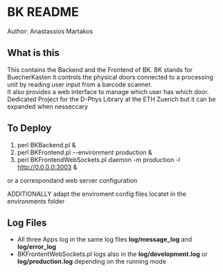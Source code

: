 # BK README

Author:
Anastassios Martakos

## What is this
This contains the Backend and the Frontend of BK. BK stands for BuecherKasten it controls the physical doors connected to a processing unit by reading user input from a barcode scanner.  
It also provides a web interface to manage which user has which door.  
Dedicated Project for the D-Phys Library at the ETH Zuerich 
but it can be expanded when nesseccary

## To Deploy
  1.  perl BKBackend.pl &
  2.  perl BKFrontend.pl --environment production &
  3.  perl BKFrontendWebSockets.pl daemon -m production -l http://0.0.0.0:3003 &

or a correspondand web server configuration

ADDITIONALLY adapt the enviroment config files locatet in the environments folder

## Log Files
  -  All three Apps log in the same log files **log/message_log** and **log/error_log**
  -  BKFrontentWebSockets.pl logs also in the **log/development.log** or **log/production.log** depending on the running mode
